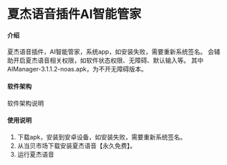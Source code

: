 # 夏杰语音插件AI智能管家

#### 介绍
夏杰语音插件，AI智能管家，系统app，如安装失败，需要重新系统签名。
会辅助开启夏杰语音相关权限，如软件状态权限、无障碍、默认输入等。
其中AIManager-3.1.1.2-noas.apk，为不开无障碍版本。

#### 软件架构
软件架构说明


#### 使用说明

1.  下载apk，安装到安卓设备，如安装失败，需要重新系统签名。
2.  从当贝市场下载安装夏杰语音【永久免费】。
3.  运行夏杰语音
